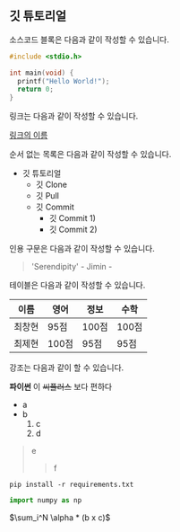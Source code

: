 ## 깃 튜토리얼

소스코드 블록은 다음과 같이 작성할 수 있습니다.

```c
#include <stdio.h>

int main(void) {
  printf("Hello World!");
  return 0;
}

```

링크는 다음과 같이 작성할 수 있습니다.

[링크의 이름](https://github.com/windust7)

순서 없는 목록은 다음과 같이 작성할 수 있습니다.

* 깃 튜토리얼
  * 깃 Clone
  * 깃 Pull
  * 깃 Commit
    * 깃 Commit 1)
    * 깃 Commit 2)

인용 구문은 다음과 같이 작성할 수 있습니다.

> 'Serendipity' - Jimin -

테이블은 다음과 같이 작성할 수 있습니다.

이름|영어|정보|수학
---|---|---|---|
최창현|95점|100점|100점|
최제현|100점|95점|95점|

강조는 다음과 같이 할 수 있습니다.

**파이썬** 이 ~~씨플러스~~ 보다 편하다

- a
- b
    1. c
    2. d
> e
>> f

```
pip install -r requirements.txt
```

```python
import numpy as np
```

$\sum_i^N \alpha * (b x c)$
